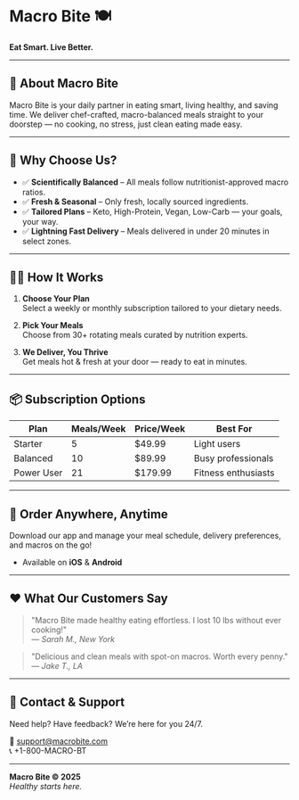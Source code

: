 # Macro Bite 🍽️

**Eat Smart. Live Better.** 

---

## 🚀 About Macro Bite 

Macro Bite is your daily partner in eating smart, living healthy, and saving time. We deliver chef-crafted, macro-balanced meals straight to your doorstep — no cooking, no stress, just clean eating made easy.

---

## 🌟 Why Choose Us?

- ✅ **Scientifically Balanced** – All meals follow nutritionist-approved macro ratios.
- ✅ **Fresh & Seasonal** – Only fresh, locally sourced ingredients.
- ✅ **Tailored Plans** – Keto, High-Protein, Vegan, Low-Carb — your goals, your way.
- ✅ **Lightning Fast Delivery** – Meals delivered in under 20 minutes in select zones.

---

## 🧑‍🍳 How It Works

1. **Choose Your Plan**  
   Select a weekly or monthly subscription tailored to your dietary needs.

2. **Pick Your Meals**  
   Choose from 30+ rotating meals curated by nutrition experts.

3. **We Deliver, You Thrive**  
   Get meals hot & fresh at your door — ready to eat in minutes.

---

## 📦 Subscription Options

| Plan       | Meals/Week | Price/Week | Best For            |
| ---------- | ---------- | ---------- | ------------------- |
| Starter    | 5          | $49.99     | Light users         |
| Balanced   | 10         | $89.99     | Busy professionals  |
| Power User | 21         | $179.99    | Fitness enthusiasts |

---

## 📱 Order Anywhere, Anytime

Download our app and manage your meal schedule, delivery preferences, and macros on the go!

- Available on **iOS** & **Android**

---

## ❤️ What Our Customers Say

> "Macro Bite made healthy eating effortless. I lost 10 lbs without ever cooking!"  
> — _Sarah M., New York_

> "Delicious and clean meals with spot-on macros. Worth every penny."  
> — _Jake T., LA_

---

## 🧾 Contact & Support

Need help? Have feedback? We’re here for you 24/7.

📧 support@macrobite.com  
📞 +1-800-MACRO-BT

---

**Macro Bite © 2025**  
_Healthy starts here._

